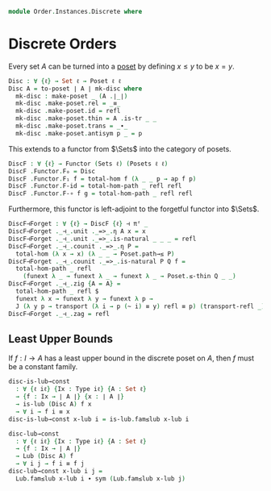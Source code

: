 <!--
```agda
open import Cat.Functor.Adjoint
open import Cat.Displayed.Total
open import Cat.Prelude

open import Order.Base
open import Order.Diagram.Lub

import Order.Reasoning as Poset
```
-->

```agda
module Order.Instances.Discrete where
```

# Discrete Orders

Every set $A$ can be turned into a [poset] by defining $x \le y$ to
be $x = y$.

[poset]: Order.Base.html

```agda
Disc : ∀ {ℓ} → Set ℓ → Poset ℓ ℓ
Disc A = to-poset ∣ A ∣ mk-disc where
  mk-disc : make-poset _ (A .∣_∣)
  mk-disc .make-poset.rel = _≡_
  mk-disc .make-poset.id = refl
  mk-disc .make-poset.thin = A .is-tr _ _
  mk-disc .make-poset.trans = _∙_
  mk-disc .make-poset.antisym p _ = p
```

This extends to a functor from $\Sets$ into the category of posets.

```agda
DiscF : ∀ {ℓ} → Functor (Sets ℓ) (Posets ℓ ℓ)
DiscF .Functor.F₀ = Disc
DiscF .Functor.F₁ f = total-hom f (λ _ _ p → ap f p)
DiscF .Functor.F-id = total-hom-path _ refl refl
DiscF .Functor.F-∘ f g = total-hom-path _ refl refl
```

Furthermore, this functor is left-adjoint to the forgetful functor
into $\Sets$.

```agda
DiscF⊣Forget : ∀ {ℓ} → DiscF {ℓ} ⊣ πᶠ _
DiscF⊣Forget ._⊣_.unit ._=>_.η A x = x
DiscF⊣Forget ._⊣_.unit ._=>_.is-natural _ _ _ = refl
DiscF⊣Forget ._⊣_.counit ._=>_.η P =
  total-hom (λ x → x) (λ _ _ → Poset.path→≤ P)
DiscF⊣Forget ._⊣_.counit ._=>_.is-natural P Q f =
  total-hom-path _ refl
    (funext λ _ → funext λ _ → funext λ _ → Poset.≤-thin Q _ _)
DiscF⊣Forget ._⊣_.zig {A = A} =
  total-hom-path _ refl $
  funext λ x → funext λ y → funext λ p →
  J (λ y p → transport (λ i → p (~ i) ≡ y) refl ≡ p) (transport-refl _) p
DiscF⊣Forget ._⊣_.zag = refl
```

## Least Upper Bounds

If $f : I \to A$ has a least upper bound in the discrete poset on $A$,
then $f$ must be a constant family.


```agda
disc-is-lub→const
  : ∀ {ℓ iℓ} {Ix : Type iℓ} {A : Set ℓ}
  → {f : Ix → ∣ A ∣} {x : ∣ A ∣}
  → is-lub (Disc A) f x
  → ∀ i → f i ≡ x
disc-is-lub→const x-lub i = is-lub.fam≤lub x-lub i

disc-lub→const
  : ∀ {ℓ iℓ} {Ix : Type iℓ} {A : Set ℓ}
  → {f : Ix → ∣ A ∣}
  → Lub (Disc A) f
  → ∀ i j → f i ≡ f j
disc-lub→const x-lub i j =
  Lub.fam≤lub x-lub i ∙ sym (Lub.fam≤lub x-lub j)
```
